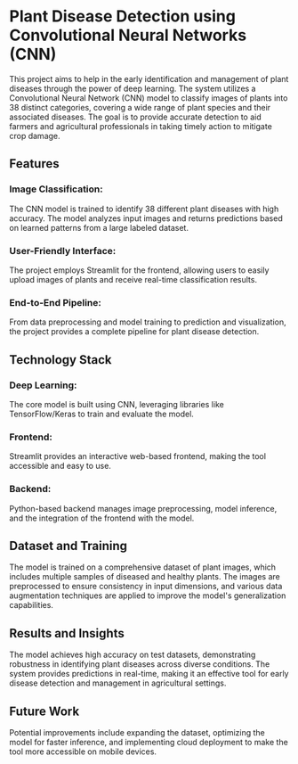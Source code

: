 # Plant Disease Detection using Convolutional Neural Networks (CNN)
This project aims to help in the early identification and management of plant diseases through the power of deep learning. The system utilizes a Convolutional Neural Network (CNN) model to classify images of plants into 38 distinct categories, covering a wide range of plant species and their associated diseases. The goal is to provide accurate detection to aid farmers and agricultural professionals in taking timely action to mitigate crop damage.

## Features

### Image Classification: 
The CNN model is trained to identify 38 different plant diseases with high accuracy. The model analyzes input images and returns predictions based on learned patterns from a large labeled dataset.

### User-Friendly Interface: 
The project employs Streamlit for the frontend, allowing users to easily upload images of plants and receive real-time classification results.

### End-to-End Pipeline: 
From data preprocessing and model training to prediction and visualization, the project provides a complete pipeline for plant disease detection.

## Technology Stack

### Deep Learning: 
The core model is built using CNN, leveraging libraries like TensorFlow/Keras to train and evaluate the model.

### Frontend: 
Streamlit provides an interactive web-based frontend, making the tool accessible and easy to use.

### Backend: 
Python-based backend manages image preprocessing, model inference, and the integration of the frontend with the model.

## Dataset and Training

The model is trained on a comprehensive dataset of plant images, which includes multiple samples of diseased and healthy plants. The images are preprocessed to ensure consistency in input dimensions, and various data augmentation techniques are applied to improve the model's generalization capabilities.

## Results and Insights

The model achieves high accuracy on test datasets, demonstrating robustness in identifying plant diseases across diverse conditions. The system provides predictions in real-time, making it an effective tool for early disease detection and management in agricultural settings.

## Future Work

Potential improvements include expanding the dataset, optimizing the model for faster inference, and implementing cloud deployment to make the tool more accessible on mobile devices.
